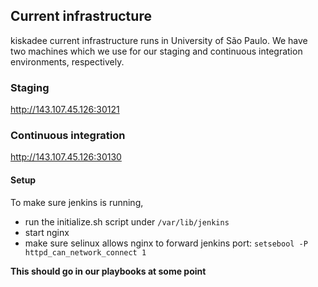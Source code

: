## Current infrastructure

kiskadee current infrastructure runs in University of São Paulo. We have two
machines which we use for our staging and continuous integration environments,
respectively.

### Staging

http://143.107.45.126:30121

### Continuous integration

http://143.107.45.126:30130

#### Setup

To make sure jenkins is running,

- run the initialize.sh script under `/var/lib/jenkins`
- start nginx
- make sure selinux allows nginx to forward jenkins port: `setsebool -P httpd_can_network_connect 1`

**This should go in our playbooks at some point**
